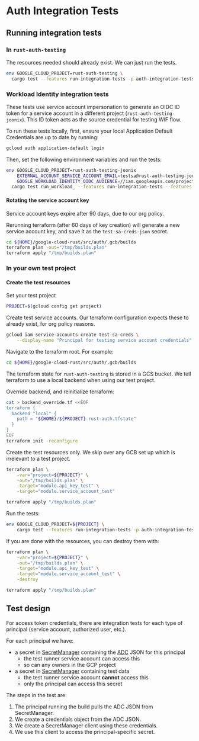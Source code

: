 # Auth Integration Tests

## Running integration tests

### In `rust-auth-testing`

The resources needed should already exist. We can just run the tests.

```sh
env GOOGLE_CLOUD_PROJECT=rust-auth-testing \
  cargo test --features run-integration-tests -p auth-integration-tests
```

### Workload Identity integration tests

These tests use service account impersonation to generate an OIDC ID token for a
service account in a different project (`rust-auth-testing-joonix`). This ID
token acts as the source credential for testing WIF flow.

To run these tests locally, first, ensure your local Application Default
Credentials are up to date by running:

```sh
gcloud auth application-default login
```

Then, set the following environment variables and run the tests:

```sh
env GOOGLE_CLOUD_PROJECT=rust-auth-testing-joonix
    EXTERNAL_ACCOUNT_SERVICE_ACCOUNT_EMAIL=testsa@rust-auth-testing-joonix.iam.gserviceaccount.com
    GOOGLE_WORKLOAD_IDENTITY_OIDC_AUDIENCE=//iam.googleapis.com/projects/246645052938/locations/global/workloadIdentityPools/google-idp/providers/google-idp
  cargo test run_workload_ --features run-integration-tests --features run-byoid-integration-tests -p auth-integration-tests
```

#### Rotating the service account key

Service account keys expire after 90 days, due to our org policy.

Rerunning terraform (after 60 days of key creation) will generate a new service
account key, and save it as the `test-sa-creds-json` secret.

```sh
cd ${HOME}/google-cloud-rust/src/auth/.gcb/builds
terraform plan -out="/tmp/builds.plan"
terraform apply "/tmp/builds.plan"
```

### In your own test project

#### Create the test resources

Set your test project

```sh
PROJECT=$(gcloud config get project)
```

Create test service accounts. Our terraform configuration expects these to
already exist, for org policy reasons.

```sh
gcloud iam service-accounts create test-sa-creds \
    --display-name "Principal for testing service account credentials"
```

Navigate to the terraform root. For example:

```sh
cd ${HOME}/google-cloud-rust/src/auth/.gcb/builds
```

The terraform state for `rust-auth-testing` is stored in a GCS bucket. We tell
terraform to use a local backend when using our test project.

Override backend, and reinitialize terraform:

```sh
cat > backend_override.tf <<EOF
terraform {
  backend "local" {
    path = "${HOME}/${PROJECT}-rust-auth.tfstate"
  }
}
EOF
terraform init -reconfigure
```

Create the test resources only. We skip over any GCB set up which is irrelevant
to a test project.

```sh
terraform plan \
    -var="project=${PROJECT}" \
    -out="/tmp/builds.plan" \
    -target="module.api_key_test" \
    -target="module.service_account_test"

terraform apply "/tmp/builds.plan"
```

Run the tests:

```sh
env GOOGLE_CLOUD_PROJECT=${PROJECT} \
    cargo test --features run-integration-tests -p auth-integration-tests
```

If you are done with the resources, you can destroy them with:

```sh
terraform plan \
    -var="project=${PROJECT}" \
    -out="/tmp/builds.plan" \
    -target="module.api_key_test" \
    -target="module.service_account_test" \
    -destroy

terraform apply "/tmp/builds.plan"
```

## Test design

For access token credentials, there are integration tests for each type of
principal (service account, authorized user, etc.).

For each principal we have:

- a secret in [SecretManager] containing the [ADC] JSON for this principal
  - the test runner service account can access this
  - so can any owners in the GCP project
- a secret in [SecretManager] containing test data
  - the test runner service account **cannot** access this
  - only the principal can access this secret

The steps in the test are:

1. The principal running the build pulls the ADC JSON from SecretManager.
1. We create a credentials object from the ADC JSON.
1. We create a SecretManager client using these credentials.
1. We use this client to access the principal-specific secret.

[adc]: https://cloud.google.com/docs/authentication/application-default-credentials
[secretmanager]: https://cloud.google.com/security/products/secret-manager
